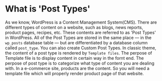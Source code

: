 # What is 'Post Types'
As we know, WordPress is a Content Management System(CMS). There are different types of content on a website, such as blogs, news reports, product pages, recipes, etc. These contents are referred to as 'Post Types' in WordPress.
All of the Post Types are stored in the same place — in the `wp_posts` database table — but are differentiated by a database column called `post_type`. You can also create Custom Post Types.
In classic theme, the content of a post type is rendered by `Template files`. The perpose of Template file is to display content in certain way in the fornt end. The perpose of post type is to categorize what type of content you are dealing with. In a e-commerce site, products are the content. So you will need a template file which will properly render product page of that website.